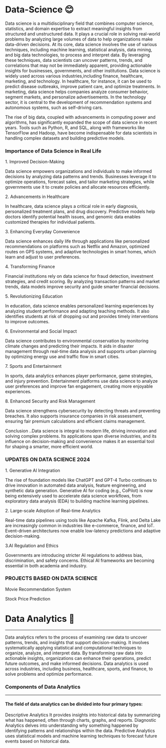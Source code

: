 # Data-Science 😊
<p>Data science is a multidisciplinary field that combines computer science, statistics, and domain expertise to extract meaningful insights from structured and unstructured data. It plays a crucial role in solving real-world problems by analyzing large volumes of data to help organizations make data-driven decisions.
At its core, data science involves the use of various techniques, including machine learning, statistical analysis, data mining, and big data technologies, to process and interpret data. By leveraging these techniques, data scientists can uncover patterns, trends, and correlations that may not be immediately apparent, providing actionable insights for businesses, governments, and other institutions.
Data science is widely used across various industries,including finance, healthcare, marketing, and technology. In healthcare, for instance, it can be used to predict disease outbreaks, improve patient care, and optimize treatments. In marketing, data science helps companies analyze consumer behavior, segment markets, and personalize advertisements. In the technology sector, it is central to the development of recommendation systems and autonomous systems, such as self-driving cars.</p>

<p>The rise of big data, coupled with advancements in computing power and algorithms, has significantly expanded the scope of data science in recent years. Tools such as Python, R, and SQL, along with frameworks like TensorFlow and Hadoop, have become indispensable for data scientists in handling complex datasets and building predictive models.</P>

### Importance of Data Science in Real Life 

<p>1. Improved Decision-Making</p>
<P> Data science empowers organizations and individuals to make informed decisions by analyzing data patterns and trends. Businesses leverage it to optimize operations, forecast sales, and tailor marketing strategies, while governments use it to create policies and allocate resources efficiently.</p>
<p>2. Advancements in Healthcare<P>
<p>In healthcare, data science plays a critical role in early diagnosis, personalized treatment plans, and drug discovery. Predictive models help doctors identify potential health issues, and genomic data enables customized therapies for individual patients.</p>
<P>3. Enhancing Everyday Convenience</P>
<p>Data science enhances daily life through applications like personalized recommendations on platforms such as Netflix and Amazon, optimized routes on GPS systems, and adaptive technologies in smart homes, which learn and adjust to user preferences.</p>
<P>4. Transforming Finance</P>
<p>Financial institutions rely on data science for fraud detection, investment strategies, and credit scoring. By analyzing transaction patterns and market trends, data models improve security and guide smarter financial decisions.</P>
<p>5. Revolutionizing Education</p>
<P>In education, data science enables personalized learning experiences by analyzing student performance and adapting teaching methods. It also identifies students at risk of dropping out and provides timely interventions to improve outcomes.</P>
<P>6.  Environmental and Social Impact</P>
<p>Data science contributes to environmental conservation by monitoring climate changes and predicting their impacts. It aids in disaster management through real-time data analysis and supports urban planning by optimizing energy use and traffic flow in smart cities.</p>
<p> 7. Sports and Entertainment</p>
<P>In sports, data analytics enhances player performance, game strategies, and injury prevention. Entertainment platforms use data science to analyze user preferences and improve fan engagement, creating more enjoyable experiences.</P>
<P> 8. Enhanced Security and Risk Management</P>
<p>Data science strengthens cybersecurity by detecting threats and preventing breaches. It also supports insurance companies in risk assessment, ensuring fair premium calculations and efficient claims management.</p>

<p>Conclusion ..Data science is integral to modern life, driving innovation and solving complex problems. Its applications span diverse industries, and its influence on decision-making and convenience makes it an essential tool for shaping a smarter, more efficient world.</p>

### UPDATES ON DATA SCIENCE 2024
<P>1. Generative AI Integration</P>
The rise of foundation models like ChatGPT and GPT-4 Turbo continues to drive innovation in automated data analysis, feature engineering, and synthetic data generation.
Generative AI for coding (e.g., CoPilot) is now being extensively used to accelerate data science workflows, from exploratory data analysis (EDA) to building machine learning pipelines.</P>
<p>2. Large-scale Adoption of Real-time Analytics</p>
Real-time data pipelines using tools like Apache Kafka, Flink, and Delta Lake are increasingly common in industries like e-commerce, finance, and IoT.
Event-driven architectures now enable low-latency predictions and adaptive decision-making.</p>
<P>3.AI Regulation and Ethics</P> 
Governments are introducing stricter AI regulations to address bias, discrimination, and safety concerns.
Ethical AI frameworks are becoming essential in both academia and industry.</p>

### PROJECTS BASED ON DATA SCIENCE
 Movie Recommendation System</P>
 Stock Price Prediction</P>

 # Data Analytics 📅

 _ _ _

<P>Data analytics refers to the process of examining raw data to uncover patterns, trends, and insights that support decision-making. It involves systematically applying statistical and computational techniques to organize, analyze, and interpret data. By transforming raw data into actionable insights, organizations can enhance their operations, predict future outcomes, and make informed decisions. Data analytics is used across industries, including business, healthcare, sports, and finance, to solve problems and optimize performance.</P>

### Components of Data Analytics

_ _ _
#### The field of data analytics can be divided into four primary types:

Descriptive Analytics 
 It provides insights into historical data by summarizing what has happened, often through charts, graphs, and reports.
Diagnostic Analytics delves into understanding why something happened by identifying patterns and relationships within the data.
Predictive Analytics uses statistical models and machine learning techniques to forecast future events based on historical data.
